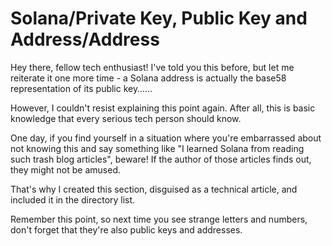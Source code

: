 # Solana/Private Key, Public Key and Address/Address

Hey there, fellow tech enthusiast! I've told you this before, but let me reiterate it one more time - a Solana address is actually the base58 representation of its public key……

However, I couldn't resist explaining this point again. After all, this is basic knowledge that every serious tech person should know.

One day, if you find yourself in a situation where you're embarrassed about not knowing this and say something like "I learned Solana from reading such trash blog articles", beware! If the author of those articles finds out, they might not be amused.

That's why I created this section, disguised as a technical article, and included it in the directory list.

Remember this point, so next time you see strange letters and numbers, don't forget that they're also public keys and addresses.
